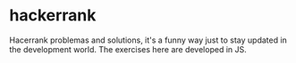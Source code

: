 # hackerrank
Hacerrank problemas and solutions, it's a funny way just to stay updated in the development world. The exercises here are developed in JS.